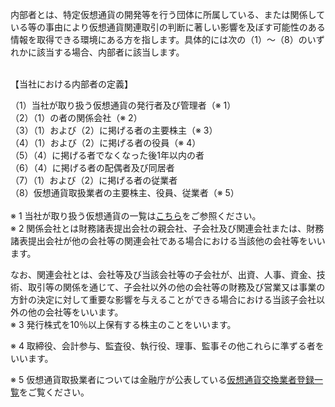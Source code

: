 <div class="faq-body">
<p>内部者とは、特定仮想通貨の開発等を行う団体に所属している、または関係している等の事由により仮想通貨関連取引の判断に著しい影響を及ぼす可能性のある情報を取得できる環境にある方を指します。具体的には次の（1）〜（8）のいずれかに該当する場合、内部者に該当します。 <br><br> 

</p><p>【当社における内部者の定義】</p> 
（1）当社が取り扱う仮想通貨の発行者及び管理者（※ 1）<br> 
（2）（1）の者の関係会社（※ 2） <br> 
（3）（1）および（2）に掲げる者の主要株主（※ 3） <br> 
（4）（1）および（2）に掲げる者の役員（※ 4） <br> 
（5）（4）に掲げる者でなくなった後1年以内の者 <br> 
（6）（4）に掲げる者の配偶者及び同居者 <br> 
（7）（1）および（2）に掲げる者の従業者 <br> 
（8）仮想通貨取扱業者の主要株主、役員、従業者（※ 5） <br> 

<br> 
※ 1 当社が取り扱う仮想通貨の一覧は<a href="https://bitflyer.com/ja-jp/virtual-currency-list">こちら</a>をご参照ください。 <br> 
※ 2 関係会社とは財務諸表提出会社の親会社、子会社及び関連会社または、財務諸表提出会社が他の会社等の関連会社である場合における当該他の会社等をいいます。 <br> 

なお、関連会社とは、会社等及び当該会社等の子会社が、出資、人事、資金、技術、取引等の関係を通じて、子会社以外の他の会社等の財務及び営業又は事業の方針の決定に対して重要な影響を与えることができる場合における当該子会社以外の他の会社等をいいます。 
<br> 
※ 3 発行株式を10％以上保有する株主のことをいいます。 <br> 

※ 4 取締役、会計参与、監査役、執行役、理事、監事その他これらに準ずる者をいいます。 <br> 

※ 5 仮想通貨取扱業者については金融庁が公表している<a href="https://www.fsa.go.jp/menkyo/menkyoj/kasoutuka.pdf">仮想通貨交換業者登録一覧</a>をご覧ください。 <p></p>
</div>
